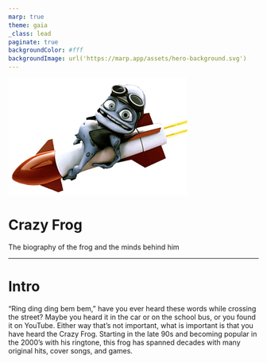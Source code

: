 ```yaml
---
marp: true
theme: gaia
_class: lead
paginate: true
backgroundColor: #fff
backgroundImage: url('https://marp.app/assets/hero-background.svg')
---
```


![bg left:40% 80%](rocket.png)

# **Crazy Frog**

The biography of the frog and the minds behind him

---

# Intro

“Ring ding ding bem bem,” have you ever heard these words while crossing the street? Maybe you heard it in the car or on the school bus, or you found it on YouTube. Either way that’s not important, what is important is that you have heard the Crazy Frog. Starting in the late 90s and becoming popular in the 2000’s with his ringtone,  this frog has spanned decades with many original hits, cover songs, and games.